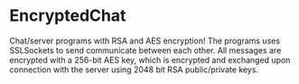 # EncryptedChat
Chat/server programs with RSA and AES encryption!
The programs uses SSLSockets to send communicate between each other. All messages are encrypted with a 256-bit AES key, which is encrypted and exchanged upon connection with the server using 2048 bit RSA public/private keys.
